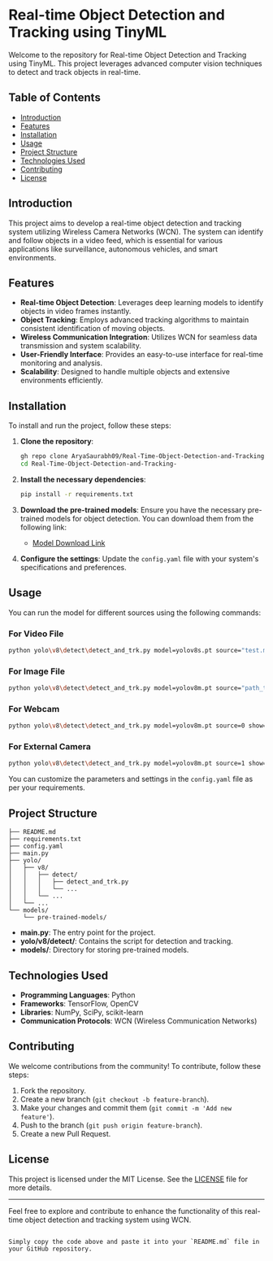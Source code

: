 # Real-time Object Detection and Tracking using TinyML

Welcome to the repository for Real-time Object Detection and Tracking using TinyML. This project leverages advanced computer vision techniques to detect and track objects in real-time.

## Table of Contents

- [Introduction](#introduction)
- [Features](#features)
- [Installation](#installation)
- [Usage](#usage)
- [Project Structure](#project-structure)
- [Technologies Used](#technologies-used)
- [Contributing](#contributing)
- [License](#license)

## Introduction

This project aims to develop a real-time object detection and tracking system utilizing Wireless Camera Networks (WCN). The system can identify and follow objects in a video feed, which is essential for various applications like surveillance, autonomous vehicles, and smart environments.

## Features

- **Real-time Object Detection**: Leverages deep learning models to identify objects in video frames instantly.
- **Object Tracking**: Employs advanced tracking algorithms to maintain consistent identification of moving objects.
- **Wireless Communication Integration**: Utilizes WCN for seamless data transmission and system scalability.
- **User-Friendly Interface**: Provides an easy-to-use interface for real-time monitoring and analysis.
- **Scalability**: Designed to handle multiple objects and extensive environments efficiently.

## Installation

To install and run the project, follow these steps:

1. **Clone the repository**:
   ```sh
   gh repo clone AryaSaurabh09/Real-Time-Object-Detection-and-Tracking-
   cd Real-Time-Object-Detection-and-Tracking-
   ```

2. **Install the necessary dependencies**:
   ```sh
   pip install -r requirements.txt
   ```

3. **Download the pre-trained models**:
   Ensure you have the necessary pre-trained models for object detection. You can download them from the following link:
   - [Model Download Link](#)

4. **Configure the settings**:
   Update the `config.yaml` file with your system's specifications and preferences.

## Usage

You can run the model for different sources using the following commands:

### For Video File
```sh
python yolo\v8\detect\detect_and_trk.py model=yolov8s.pt source="test.mp4" show=True
```

### For Image File
```sh
python yolo\v8\detect\detect_and_trk.py model=yolov8m.pt source="path_to_image"
```

### For Webcam
```sh
python yolo\v8\detect\detect_and_trk.py model=yolov8m.pt source=0 show=True
```

### For External Camera
```sh
python yolo\v8\detect\detect_and_trk.py model=yolov8m.pt source=1 show=True
```

You can customize the parameters and settings in the `config.yaml` file as per your requirements.

## Project Structure

```plaintext
├── README.md
├── requirements.txt
├── config.yaml
├── main.py
├── yolo/
│   ├── v8/
│   │   ├── detect/
│   │   │   ├── detect_and_trk.py
│   │   │   └── ...
│   │   └── ...
│   └── ...
└── models/
    └── pre-trained-models/
```

- **main.py**: The entry point for the project.
- **yolo/v8/detect/**: Contains the script for detection and tracking.
- **models/**: Directory for storing pre-trained models.

## Technologies Used

- **Programming Languages**: Python
- **Frameworks**: TensorFlow, OpenCV
- **Libraries**: NumPy, SciPy, scikit-learn
- **Communication Protocols**: WCN (Wireless Communication Networks)

## Contributing

We welcome contributions from the community! To contribute, follow these steps:

1. Fork the repository.
2. Create a new branch (`git checkout -b feature-branch`).
3. Make your changes and commit them (`git commit -m 'Add new feature'`).
4. Push to the branch (`git push origin feature-branch`).
5. Create a new Pull Request.

## License

This project is licensed under the MIT License. See the [LICENSE](LICENSE) file for more details.

---

Feel free to explore and contribute to enhance the functionality of this real-time object detection and tracking system using WCN.
```

Simply copy the code above and paste it into your `README.md` file in your GitHub repository.
